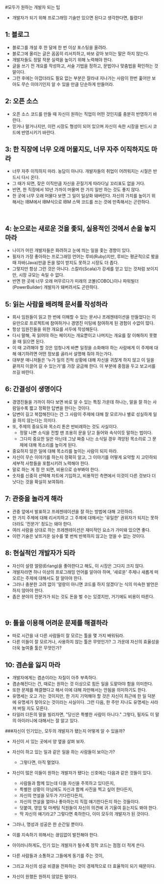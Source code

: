 #모두가 원하는 개발자 되는 팁
- 개발자가 되기 위해 프로그래밍 기술만 있으면 된다고 생각한다면, 틀렸다!
  

## 1: 블로그 
- 블로그를 개설 후 한 달에 한 번 이상 포스팅을 올려라.
- 블로그에 올리는 글은 꼼꼼히 리서치하고, 바보 같아 보이는 말은 하지 않는다. 
- 개발자들도 정말 작문 실력을 높이기 위해 노력해야 한다. 
- 글을 쓰기 전 개요를 작성하고, 서술 기법을 정하고, 문법이나 맞춤법을 확인하는 것 말이다. 
- 그런 후에는 아깝더라도 필요 없는 부분은 잘라내 지나가는 사람이 한번 훑어만 보아도 무슨 이야기인지 알 수 있을 만큼 단순하게 만들어라. 

## 2: 오픈 소스
- 오픈 소스 코드를 만들 때 자신이 원하는 직업이 어떤 것인지를 충분히 반영하기 바란다. 
- 믿거나 말거나지만, 이런 시장도 형성이 되어 있으며 자신이 속한 시장을 반드시 코드에 반영시키기 바란다. 


## 3: 한 직장에 너무 오래 머물지도, 너무 자주 이직하지도 마라 
- 너무 자주 이직하지 마라. 농담이 아니다. 개발자들의 취업이 어려워지는 시절은 반드시 다시 온다. 
- 그 때가 되면, 잦은 이직만큼 자신을 끈질기게 따라다닐 꼬리표도 없을 거다. 
- 반면, 한 직장에서 10년 가까이 머물며 한 가지 일만 하는 것도 좋지 않다. 
- 한 곳에 너무 오래 머물다 보면 그 일이 일상화 돼버린다. 자신의 가치를 높이기 위해서는 IBM에서 IBM식으로 IBM 스택 코드를 쓰는 것에 만족해서는 곤란하다. 

  
## 4: 눈으로는 새로운 것을 좇되, 실용적인 것에서 손을 놓지 마라
- 나이가 어린 개발자들은 화려하고 눈에 띄는 일을 좇는 경향이 있다. 
- 필자가 가장 좋아하는 프로그래밍 언어는 루비(Ruby)지만, 루비는 평균적으로 봤을 때 자바(Java)만큼 돈을 많이 받지도 못하고 시장도 더 좁다. 
- 그렇지만 항상 그런 것은 아니다. 스칼라(Scala)가 강세를 얻고 있는 것처럼 보이지만, 시장 규모는 속일 수 없다. 
- 반면 한 곳에 너무 오래 머무르다가 미래의 코볼(COBOL)이나 파워빌더(PowerBuilder) 개발자가 돼버려서도 곤란하다. 


## 5: 읽는 사람을 배려해 문서를 작성하라 
- 회사 임원들이 읽고 한 번에 이해할 수 있는 문서나 프레젠테이션을 만들었다는 이유만으로 프로젝트에 참여하거나 경영진 미팅에 참여하게 된 경험이 수없이 많다. 
- 항상 임원진들을 위한 개요를 서두에 작성해둔다. 
- 다시 말해, 꼭 읽어야 하는 페이지는 개요뿐이고 나머지는 개요를 잘 이해하지 못했을 때 읽으면 된다. 
- 이 때 고려해야 할 것은 엄청나게 바쁜 일정을 소화해야 하는 사람에게 이 주제에 대해 얘기하려면 어떤 정보를 골라서 설명해 줘야 하는가다. 
  
- 대부분 매니저들은 '누가 일의 진척 상황에 대해 자신을 귀찮게 하지 않고 이 일을 끝까지 이끌어 갈 수 있는가'를 가장 궁금해 한다. 이 부분에 중점을 두고 보고서를 쓰길 바란다.


## 6: 간결성이 생명이다
- 경영진들을 가까이 하다 보면 바로 알 수 있는 특징 가운데 하나는, 말을 잘 하는 사람일수록 짧고 정확한 답변을 한다는 것이다. 
- 답변이 길고 복잡해진다는 건 그 사람이 주제에 대해 잘 모르거나 별로 성실하게 일을 하지 않는다는 의미다.
- 또, 주제의 중요도와 목소리 톤은 반비례하는 것도 사실이다. 
	- 정말 나쁜 소식을 전할 땐 조용히 문을 닫고 들어와 속삭이듯 말하는 법이다. 
	- 그다지 중요한 일은 아닌데 그냥 짜증 나는 소식일 경우 격앙된 목소리로 그 문제에 대해 목소리를 높이게 된다. 
  
- 중요하지 않은 일에 대해 목소리를 높이는 사람이 되지 마라. 
- 자신이 무슨 이야기를 하는지 정확히 알고, 그 이야기를 어떻게 요약할 지 고민하되 세부적 사항들을 포함시키려 노력해야 한다. 
  
- 말로 하는 게 정 안 되면, 비용으로 승부봐야 한다. 
- 숫자를 신중히 선택해 차트에 기입하고, 비용적인 측면에서 이것이 다른 것보다 더 낫다는 것을 확실히 보여줘라. 

## 7: 관중을 놀라게 해라
- 관중 앞에서 발표하고 프레젠테이션을 잘 하는 방법에 대해 고민하라. 
- 한 가지 주제에 대해 리서치하고 그 주제에 대해서는 '유일한' 권위자가 되지는 못하더라도 '전문가' 정도는 돼야 한다. 
- 여러 사람을 상대로 하는 프레젠테이션은 재미적인 요소가 가미돼 있으면 좋다. 
- 이런 기술은 낯뜨거운 실수를 몇 번씩 반복하지 않고는 얻을 수 없는 것이다. 
  

## 8: 현실적인 개발자가 되라
- 자신이 설령 얼랑(Erlang)을 좋아한다고 해도, 이 시장은 그다지 크지 않다. 
- 개발자라면 하나 이상의 프로그래밍 언어를 알아야 하며, '새로운' 주제나 새롭게 떠오르는 주제에 대해서도 잘 알아야 한다. 
- 그러나 충분한 고려 없이 '얼랑이 아니면 코드를 하지 않겠다'는 식의 미숙한 발언은 하지 않아야 한다. 
- 좁은 분야의 전문가가 되는 것도 돈을 벌 수는 있겠지만, 거기에도 비용이 따른다. 

  
## 9: 툴을 이용해 어려운 문제를 해결하라
- 따로 시간을 내 다른 사람들이 잘 모르는 툴을 몇 가지 배워둬라. 
- 다른 이들이 잘 모르거나, 사용하지 않는 툴은 무엇인가? 그 가운데 자신의 효율성을 더욱 높여줄 툴은 무엇인가?

## 10: 겸손을 잃지 마라
- 개발자에게는 겸손이라는 자질이 아주 부족하다. 
- 겸손해진다는 건, 때로는 원하는 것 이상으로 힘든 일을 도맡아야 함을 의미한다. 
- 또한 문제를 해결했다고 해서 이에 대해 자만해서는 안됨을 의미하기도 한다. 
- 유명세는 오고 가는 것이지만, 한 가지 기억해야 할 것은 자신이 최근에 한 일 덕분에 유명세가 찾아오는 것이라는 사실이다. 그런 다음, 한 주만 지나도 유명세는 사라져 버릴 지도 모른다. 
  
- 타일러 더든의 말을 빌리자면, "당신은 특별한 사람이 아니다." 그렇다, 필자도 이 말의 아이러니에 대해서는 잘 알고 있다.
  

###자신이 인기있는, 모두의 개발자가 됐는지 어떻게 알 수 있을까?
- 자신이 서 있는 곳에서 양 옆을 살펴 보자.
- 자신이 하고 있는 일과 같은 일을 하는 사람들이 보이는가? 
	- 그렇다면, 아직 멀었다.
  
- 자신이 많은 이들이 원하는 개발자가 됐다는 신호에는 다음과 같은 것들이 있다. 
	- 사람들과 함께 있는데 다들 자신을 주목하고 있다든지, 
	- 특별한 상황이 아님에도 자신과 함께 사진을 찍고 싶어 한다든지, 
	- 자신의 연설을 모두가 기다린다든지, 
	- 자신의 연설을 얼마나 좋아하는지 직접 얘기한다든지 하는 것들이다. 
	- 덧붙여, 영업 및 마케팅 직원들이 자신의 의견에 귀 기울여 듣는지도 봐야 한다. 
	- 딱 자신의 얘기라고? 그렇다면 축하한다, 이미 모두의 개발자가 된 것이다. 
  
- 그러나, 명성과 성공은 한 순간일 뿐이다. 
- 이를 지속하기 위해서는 끊임없이 발전해야 한다. 
- 아이러니하게도, 인기 있는 개발자가 될수록 정작 코드는 점점 더 적게 쓴다. 

- 다른 사람들과 소통하고 그들에게 동기를 주는 것이, 
- 그리고 자신의 성공 비결을 전파하는 것이 경제적으로 더 효율적이 되기 때문이다.
- 자신이 원했든 원하지 않았든 말이다.